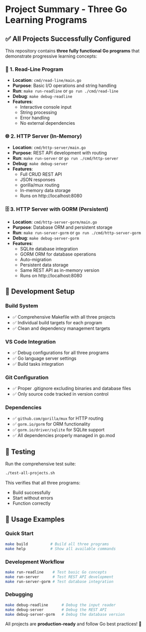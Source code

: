 # Project Summary - Three Go Learning Programs

## ✅ All Projects Successfully Configured

This repository contains **three fully functional Go programs** that demonstrate progressive learning concepts:

### 📖 1. Read-Line Program

- **Location**: `cmd/read-line/main.go`
- **Purpose**: Basic I/O operations and string handling
- **Run**: `make run-readline` or `go run ./cmd/read-line`
- **Debug**: `make debug-readline`
- **Features**:
  - Interactive console input
  - String processing
  - Error handling
  - No external dependencies

### 🌐 2. HTTP Server (In-Memory)

- **Location**: `cmd/http-server/main.go`
- **Purpose**: REST API development with routing
- **Run**: `make run-server` or `go run ./cmd/http-server`
- **Debug**: `make debug-server`
- **Features**:
  - Full CRUD REST API
  - JSON responses
  - gorilla/mux routing
  - In-memory data storage
  - Runs on http://localhost:8080

### 🗄️ 3. HTTP Server with GORM (Persistent)

- **Location**: `cmd/http-server-gorm/main.go`
- **Purpose**: Database ORM and persistent storage
- **Run**: `make run-server-gorm` or `go run ./cmd/http-server-gorm`
- **Debug**: `make debug-server-gorm`
- **Features**:
  - SQLite database integration
  - GORM ORM for database operations
  - Auto-migration
  - Persistent data storage
  - Same REST API as in-memory version
  - Runs on http://localhost:8080

## 🔧 Development Setup

### Build System

- ✅ Comprehensive Makefile with all three projects
- ✅ Individual build targets for each program
- ✅ Clean and dependency management targets

### VS Code Integration

- ✅ Debug configurations for all three programs
- ✅ Go language server settings
- ✅ Build tasks integration

### Git Configuration

- ✅ Proper .gitignore excluding binaries and database files
- ✅ Only source code tracked in version control

### Dependencies

- ✅ `github.com/gorilla/mux` for HTTP routing
- ✅ `gorm.io/gorm` for ORM functionality
- ✅ `gorm.io/driver/sqlite` for SQLite support
- ✅ All dependencies properly managed in go.mod

## 🧪 Testing

Run the comprehensive test suite:

```bash
./test-all-projects.sh
```

This verifies that all three programs:

- Build successfully
- Start without errors
- Function correctly

## 🚀 Usage Examples

### Quick Start

```bash
make build          # Build all three programs
make help           # Show all available commands
```

### Development Workflow

```bash
make run-readline    # Test basic Go concepts
make run-server      # Test REST API development
make run-server-gorm # Test database integration
```

### Debugging

```bash
make debug-readline      # Debug the input reader
make debug-server        # Debug the REST API
make debug-server-gorm   # Debug the database version
```

All projects are **production-ready** and follow Go best practices! 🎉
